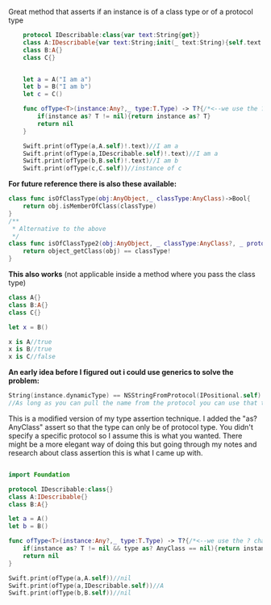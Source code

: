 Great method that asserts if an instance is of a class type or of a protocol type <!--more--> 


```swift
	protocol IDescribable:class{var text:String{get}}
	class A:IDescribable{var text:String;init(_ text:String){self.text = text}}
	class B:A{}
	class C{}


	let a = A("I am a")
	let b = B("I am b")
	let c = C()

	func ofType<T>(instance:Any?,_ type:T.Type) -> T?{/*<--we use the ? char so that it can also return a nil*/
	    if(instance as? T != nil){return instance as? T}
	    return nil
	}

	Swift.print(ofType(a,A.self)!.text)//I am a
	Swift.print(ofType(a,IDescribable.self)!.text)//I am a
	Swift.print(ofType(b,B.self)!.text)//I am b
	Swift.print(ofType(c,C.self))//instance of c
```

**For future reference there is also these available:** 

```swift
class func isOfClassType(obj:AnyObject,_ classType:AnyClass)->Bool{
    return obj.isMemberOfClass(classType)
}
/**
 * Alternative to the above
 */
class func isOfClassType2(obj:AnyObject, _ classType:AnyClass?, _ protocolType:AnyObject? = nil/**/)->Bool? {
    return object_getClass(obj) == classType!
}
```

**This also works** (not applicable inside a method where you pass the class type)

```swift
class A{}
class B:A{}
class C{}

let x = B()

x is A//true
x is B//true
x is C//false
```

**An early idea before I figured out i could use generics to solve the problem:**

```swift
String(instance.dynamicType) == NSStringFromProtocol(IPositional.self)
//As long as you can pull the name from the protocol you can use that to assert. dynamiccType should return the protocol of an instance
```




This is a modified version of my type assertion technique. I added the "as? AnyClass" assert so that the type can only be of protocol type. You didn't specify a specific protocol so I assume this is what you wanted. There might be a more elegant way of doing this but going through my notes and research about class assertion this is what I came up with.



```swift

import Foundation

protocol IDescribable:class{}
class A:IDescribable{}
class B:A{}

let a = A()
let b = B()

func ofType<T>(instance:Any?,_ type:T.Type) -> T?{/*<--we use the ? char so that it can also return a nil*/
    if(instance as? T != nil && type as? AnyClass == nil){return instance as? T}
    return nil
}

Swift.print(ofType(a,A.self))//nil
Swift.print(ofType(a,IDescribable.self))//A
Swift.print(ofType(b,B.self))//nil
```